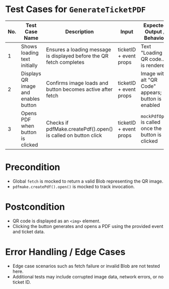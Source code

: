 # Test Cases for `GenerateTicketPDF`

| No. | Test Case Name | Description | Input | Expected Output / Behavior | Status |
|-----|----------------|-------------|-------|----------------------------|--------|
| 1   | Shows loading text initially | Ensures a loading message is displayed before the QR fetch completes | ticketID + event props | Text "Loading QR code..." is rendered | PASS |
| 2   | Displays QR image and enables button | Confirms image loads and button becomes active after fetch | ticketID + event props | Image with alt "QR Code" appears; button is enabled | PASS |
| 3   | Opens PDF when button is clicked | Checks if pdfMake.createPdf().open() is called on button click | ticketID + event props | `mockPdfOpen` is called once the button is clicked | PASS |

# Precondition
- Global `fetch` is mocked to return a valid Blob representing the QR image.
- `pdfmake.createPdf().open()` is mocked to track invocation.

# Postcondition
- QR code is displayed as an `<img>` element.
- Clicking the button generates and opens a PDF using the provided event and ticket data.

# Error Handling / Edge Cases
- Edge case scenarios such as fetch failure or invalid Blob are not tested here.
- Additional tests may include corrupted image data, network errors, or no ticket ID.
